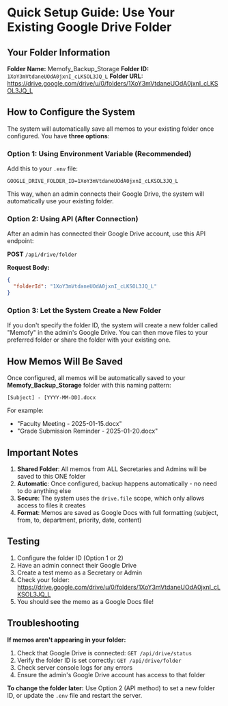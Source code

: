 # Quick Setup Guide: Use Your Existing Google Drive Folder

## Your Folder Information

**Folder Name:** Memofy_Backup_Storage
**Folder ID:** `1XoY3mVtdaneUOdA0jxnI_cLKSOL3JQ_L`
**Folder URL:** https://drive.google.com/drive/u/0/folders/1XoY3mVtdaneUOdA0jxnI_cLKSOL3JQ_L

## How to Configure the System

The system will automatically save all memos to your existing folder once configured. You have **three options**:

### Option 1: Using Environment Variable (Recommended)

Add this to your `.env` file:

```env
GOOGLE_DRIVE_FOLDER_ID=1XoY3mVtdaneUOdA0jxnI_cLKSOL3JQ_L
```

This way, when an admin connects their Google Drive, the system will automatically use your existing folder.

### Option 2: Using API (After Connection)

After an admin has connected their Google Drive account, use this API endpoint:

**POST** `/api/drive/folder`

**Request Body:**

```json
{
  "folderId": "1XoY3mVtdaneUOdA0jxnI_cLKSOL3JQ_L"
}
```

### Option 3: Let the System Create a New Folder

If you don't specify the folder ID, the system will create a new folder called "Memofy" in the admin's Google Drive. You can then move files to your preferred folder or share the folder with your existing one.

## How Memos Will Be Saved

Once configured, all memos will be automatically saved to your **Memofy_Backup_Storage** folder with this naming pattern:

```
[Subject] - [YYYY-MM-DD].docx
```

For example:

- "Faculty Meeting - 2025-01-15.docx"
- "Grade Submission Reminder - 2025-01-20.docx"

## Important Notes

1. **Shared Folder**: All memos from ALL Secretaries and Admins will be saved to this ONE folder
2. **Automatic**: Once configured, backup happens automatically - no need to do anything else
3. **Secure**: The system uses the `drive.file` scope, which only allows access to files it creates
4. **Format**: Memos are saved as Google Docs with full formatting (subject, from, to, department, priority, date, content)

## Testing

1. Configure the folder ID (Option 1 or 2)
2. Have an admin connect their Google Drive
3. Create a test memo as a Secretary or Admin
4. Check your folder: https://drive.google.com/drive/u/0/folders/1XoY3mVtdaneUOdA0jxnI_cLKSOL3JQ_L
5. You should see the memo as a Google Docs file!

## Troubleshooting

**If memos aren't appearing in your folder:**

1. Check that Google Drive is connected: `GET /api/drive/status`
2. Verify the folder ID is set correctly: `GET /api/drive/folder`
3. Check server console logs for any errors
4. Ensure the admin's Google Drive account has access to that folder

**To change the folder later:**
Use Option 2 (API method) to set a new folder ID, or update the `.env` file and restart the server.
